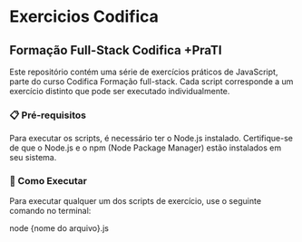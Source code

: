 # Exercicios Codifica

## Formação Full-Stack Codifica +PraTI

Este repositório contém uma série de exercícios práticos de JavaScript, parte do curso Codifica Formação full-stack. Cada script corresponde a um exercício distinto que pode ser executado individualmente.

### 📋 Pré-requisitos

Para executar os scripts, é necessário ter o Node.js instalado. 
Certifique-se de que o Node.js e o npm (Node Package Manager) estão instalados em seu sistema.

### 🚀 Como Executar

Para executar qualquer um dos scripts de exercício, use o seguinte comando no terminal:

node {nome do arquivo}.js
